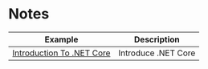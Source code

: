 # Notes

| Example                       | Description                 |
| ---------------------------------------| ----------------------------|
|[Introduction To .NET Core](./dotnet-core-introduction.md)|Introduce .NET Core  |
